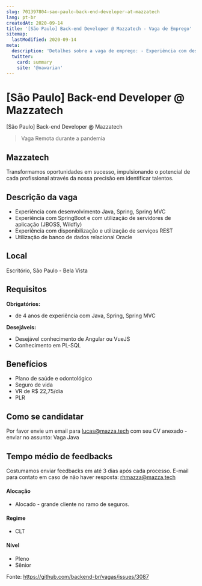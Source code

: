```yaml
---
slug: 701397804-sao-paulo-back-end-developer-at-mazzatech
lang: pt-br
createdAt: 2020-09-14
title: '[São Paulo] Back-end Developer @ Mazzatech - Vaga de Emprego'
sitemap:
  lastModified: 2020-09-14
meta:
  description: 'Detalhes sobre a vaga de emprego: - Experiência com desenvolvimento Java, Spring, Spring MVC - Experiência com SpringBoot e com utilização de servidores de aplicação (JBOSS, Wildfly) - Experiência com disponibilização e utilização de serviços REST - Utilização de banco de dados relacional Oracle'
  twitter:
    card: summary
    site: '@nawarian'
---
```


# [São Paulo] Back-end Developer @ Mazzatech


[São Paulo] Back-end Developer @ Mazzatech


> Vaga Remota durante a pandemia

## Mazzatech

Transformamos oportunidades em sucesso, impulsionando o potencial de cada profissional através da nossa precisão em identificar talentos.

## Descrição da vaga

- Experiência com desenvolvimento Java, Spring, Spring MVC
- Experiência com SpringBoot e com utilização de servidores de aplicação (JBOSS, Wildfly)
- Experiência com disponibilização e utilização de serviços REST
- Utilização de banco de dados relacional Oracle

## Local

Escritório, São Paulo - Bela Vista

## Requisitos

**Obrigatórios:**
+ de 4 anos de experiência com Java, Spring, Spring MVC


**Desejáveis:**
- Desejável conhecimento de Angular ou VueJS
- Conhecimento em PL-SQL


## Benefícios

- Plano de saúde e odontológico
- Seguro de vida
- VR de R$ 22,75/dia
- PLR


## Como se candidatar

Por favor envie um email para lucas@mazza.tech com seu CV anexado - enviar no assunto: Vaga Java

## Tempo médio de feedbacks

Costumamos enviar feedbacks em até 3 dias após cada processo.
E-mail para contato em caso de não haver resposta: rhmazza@mazza.tech


#### Alocação
- Alocado - grande cliente no ramo de seguros.


#### Regime
- CLT


#### Nível
- Pleno
- Sênior





Fonte: https://github.com/backend-br/vagas/issues/3087